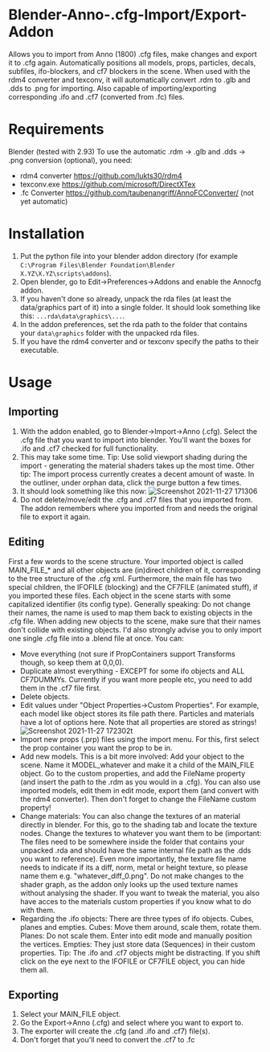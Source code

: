 # Blender-Anno-.cfg-Import/Export-Addon
Allows you to import from Anno (1800) .cfg files, make changes and export it to .cfg again.
Automatically positions all models, props, particles, decals, subfiles, ifo-blockers, and cf7 blockers in the scene.
When used with the rdm4 converter and texconv, it will automatically convert .rdm to .glb and .dds to .png for importing.
Also capable of importing/exporting corresponding .ifo and .cf7 (converted from .fc) files.

# Requirements
Blender (tested with 2.93)
To use the automatic .rdm -> .glb and .dds -> .png conversion (optional), you need:
- rdm4 converter https://github.com/lukts30/rdm4
- texconv.exe https://github.com/microsoft/DirectXTex
- .fc Converter https://github.com/taubenangriff/AnnoFCConverter/ (not yet automatic)


# Installation
1. Put the python file into your blender addon directory (for example `C:\Program Files\Blender Foundation\Blender X.YZ\X.YZ\scripts\addons`).
2. Open blender, go to Edit->Preferences->Addons and enable the Annocfg addon.
3. If you haven't done so already, unpack the rda files (at least the data/graphics part of it) into a single folder. It should look something like this: `...rda\data\graphics\...`. 
4. In the addon preferences, set the rda path to the folder that contains your `data\graphics` folder with the unpacked rda files.
5. If you have the rdm4 converter and or texconv specify the paths to their executable. 

# Usage
## Importing 
1. With the addon enabled, go to Blender->Import->Anno (.cfg). Select the .cfg file that you want to import into blender. You'll want the boxes for .ifo and .cf7 checked for full functionality.
2. This may take some time. Tip: Use solid viewport shading during the import - generating the material shaders takes up the most time. Other tip: The import process currently creates a decent amount of waste. In the outliner, under orphan data, click the purge button a few times.
3. It should look something like this now:
![Screenshot 2021-11-27 171306](https://user-images.githubusercontent.com/94999291/143691392-3ac47ca7-673e-40e2-9d08-faadb156af99.png)
4. Do not delete/move/edit the .cfg and .cf7 files that you imported from. The addon remembers where you imported from and needs the original file to export it again.


## Editing
First a few words to the scene structure. Your imported object is called MAIN_FILE_* and all other objects are (in)direct children of it, corresponding to the tree structure of the .cfg xml. Furthermore, the main file has two special children, the IFOFILE (blocking) and the CF7FILE (animated stuff), if you imported these files. 
Each object in the scene starts with some capitalized identifier (its config type). Generally speaking: Do not change their names, the name is used to map them back to existing objects in the .cfg file. When adding new objects to the scene, make sure that their names don't collide with existing objects. I'd also strongly advise you to only import one single .cfg file into a .blend file at once.
You can:
- Move everything (not sure if PropContainers support Transforms though, so keep them at 0,0,0). 
- Duplicate almost everything - EXCEPT for some ifo objects and ALL CF7DUMMYs. Currently if you want more people etc, you need to add them in the .cf7 file first.
- Delete objects.
- Edit values under "Object Properties->Custom Properties". For example, each model like object stores its file path there. Particles and materials have a lot of options here. Note that all properties are stored as strings!
![Screenshot 2021-11-27 172302t](https://user-images.githubusercontent.com/94999291/143703985-a10dc468-b76c-48ee-b4e1-b5cd299f6031.jpg)
- Import new props (.prp) files using the import menu. For this, first select the prop container you want the prop to be in.
- Add new models. This is a bit more involved: Add your object to the scene. Name it MODEL_whatever and make it a child of the MAIN_FILE object. Go to the custom properties, and add the FileName property (and insert the path to the .rdm as you would in a .cfg). You can also use imported models, edit them in edit mode, export them (and convert with the rdm4 converter). Then don't forget to change the FileName custom property!
- Change materials: You can also change the textures of an material directly in blender. For this, go to the shading tab and locate the texture nodes. Change the textures to whatever you want them to be (important: The files need to be somewhere inside the folder that contains your unpacked .rda and should have the same internal file path as the .dds you want to reference). Even more importantly, the texture file name needs to indicate if its a diff, norm, metal or height texture, so please name them e.g. "whatever_diff_0.png". Do not make changes to the shader graph, as the addon only looks up the used texture names without analysing the shader. If you want to tweak the material, you also have acces to the materials custom properties if you know what to do with them.
- Regarding the .ifo objects: There are three types of ifo objects. Cubes, planes and empties. Cubes: Move them around, scale them, rotate them. Planes: Do not scale them. Enter into edit mode and manually position the vertices. Empties: They just store data (Sequences) in their custom properties.
Tip: The .ifo and .cf7 objects might be distracting. If you shift click on the eye next to the IFOFILE or CF7FILE object, you can hide them all.

## Exporting
1. Select your MAIN_FILE object.
2. Go the Export->Anno (.cfg) and select where you want to export to. 
3. The exporter will create the .cfg (and .ifo and .cf7) file(s).
4. Don't forget that you'll need to convert the .cf7 to .fc
